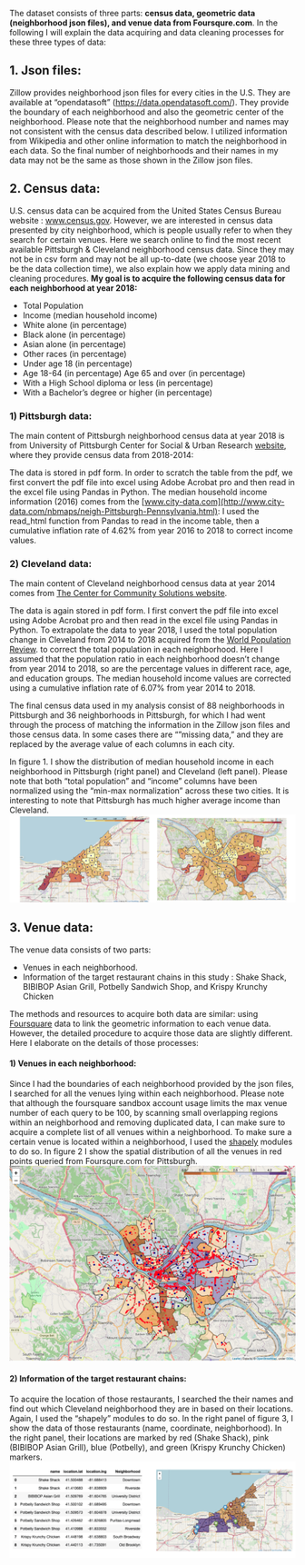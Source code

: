 The dataset consists of three parts: **census data, geometric data (neighborhood json files), and venue data from Foursqure.com**. In the following I will explain the data acquiring and data cleaning processes for these three types of data: 

## 1. Json files:

Zillow provides neighborhood json files for every cities in the U.S. They are available at “opendatasoft”  (https://data.opendatasoft.com/). They provide the boundary of each neighborhood and also the geometric center of the neighborhood. Please note that the neighborhood number and names may not consistent with the census data described below. I utilized information from Wikipedia and other online information to match the neighborhood in each data. So the final number of neighborhoods and their names in my data may not be the same as those shown in the Zillow json files.

## 2.	Census data:
U.S. census data can be acquired from the United States Census Bureau website : www.census.gov. However, we are interested in census data presented by city neighborhood, which is people usually refer to when they search for certain venues. Here we search online to find the most recent  available Pittsburgh & Cleveland neighborhood census data. Since they may not be in csv form and may not be all up-to-date (we choose year 2018 to be the data collection time), we also explain how we apply data mining and cleaning procedures.
**My goal is to acquire the following census data for each neighborhood at year 2018:**
- Total Population
-	Income (median household income)	
-	White alone  (in percentage)
-	Black alone (in percentage)
-	Asian alone (in percentage)
-	Other races (in percentage)
-	Under age 18	(in percentage)
-	Age 18-64 (in percentage) Age 65 and over (in percentage)
-	With a High School diploma or less (in percentage)
-	With a Bachelor’s degree or higher (in percentage)
### 1)	Pittsburgh data:
The main content of Pittsburgh neighborhood census data at year 2018 is from University of Pittsburgh Center for Social & Urban Research [website](https://ucsur.pitt.edu/files/census/ACS_Pgh_Profile_of_Change_2009-2013_v_2014-2018_Tables.pdf), where they provide census data from 2018-2014:

The data is stored in pdf form. In order to scratch the table from the pdf, we first convert the pdf file into excel using Adobe Acrobat pro and then read in the excel file using Pandas in Python. The median household income information (2016)
comes from the [www.city-data.com](http://www.city-data.com/nbmaps/neigh-Pittsburgh-Pennsylvania.html):
I used the read_html function from Pandas to read in the income table, then a cumulative inflation rate of 4.62% from year 2016 to 2018 to correct income values.
### 2)	Cleveland data:
The main content of Cleveland neighborhood census data at year 2014 comes from [The Center for Community Solutions website](https://www.communitysolutions.com/resources/community-fact-sheets/cleveland-neighborhoods-and-wards/).

The data is again stored in pdf form. I first convert the pdf file into excel using Adobe Acrobat pro and then read in the excel file using Pandas in Python.
To extrapolate the data to year 2018, I used the total population change in Cleveland from 2014 to 2018 acquired from the 
[World Population Review](https://worldpopulationreview.com/us-cities/cleveland-population/).
to correct the total population in each neighborhood. Here I assumed that the population ratio in each neighborhood doesn’t change
from year 2014 to 2018, so are the percentage values in different race, age, and education groups. 
The median household income values are corrected using a cumulative inflation rate of 6.07% from year 2014 to 2018. 

The final census data used in my analysis consist of 88 neighborhoods in Pittsburgh and 36 neighborhoods in Pittsburgh, for which I had went through the process of matching the information in the Zillow json files and those census data. In some cases there are “”missing data,” and they are replaced by the average value of each columns in each city.

In figure 1. I show the distribution of median household income in each neighborhood in Pittsburgh (right panel) and Cleveland (left panel). Please note that both “total population” and “income” columns have been normalized using the “min-max normalization” across these two cities. It is interesting to note that Pittsburgh has much higher average income than Cleveland. 
![Figure 1](/images/Pitt_Clev_income_map.png)

## 3.	Venue data:
The venue data consists of two parts:
-	Venues in each neighborhood.
-	Information of the target restaurant chains in this study : 
Shake Shack, BIBIBOP Asian Grill, Potbelly Sandwich Shop, and Krispy Krunchy Chicken

The methods and resources to acquire both data are similar: using [Foursquare](foursquare.com) data  to link the geometric information to each venue data. However, the detailed procedure to acquire those data are slightly different. Here I elaborate on the details of those processes:
#### 1)	Venues in each neighborhood:
Since I had the boundaries of each neighborhood provided by the json files, I searched for all the venues lying within each neighborhood.
Please note that although the foursquare sandbox account usage limits the max venue number of each query to be 100, by scanning small overlapping regions within an neighborhood and removing duplicated data, 
I can make sure to acquire a complete list of all venues within a neighborhood. 
To make sure a certain venue is located within a neighborhood, I used the [shapely](pypi.org/project/Shapely/) modules
to do so. In figure 2 I show the spatial distribution of all the venues in red points queried from Foursqure.com for Pittsburgh. 
![Figure 2](/images/Pittsburgh_venues.png)

#### 2)	Information of the target restaurant chains:
To acquire the location of those restaurants, I searched the their names and find out which Cleveland neighborhood 
they are in based on their locations. Again, I used the “shapely” modules to do so.
In the right panel of figure 3, I show the data of those restaurants (name, coordinate, neighborhood).
In the right panel, their locations are marked by red (Shake Shack), pink (BIBIBOP Asian Grill), blue (Potbelly), and green (Krispy Krunchy Chicken) markers. 
![Figure 3](/images/Cleveland_restaurants.png)
